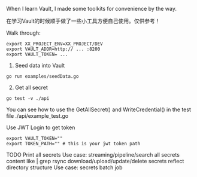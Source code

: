 When I learn Vault, I made some toolkits for convenience by the way.

在学习Vault的时候顺手做了一些小工具方便自己使用。仅供参考！


Walk through:
```
export XX_PROJECT_ENV=XX_PROJECT/DEV
export VAULT_ADDR=http:// ... :8200
export VAULT_TOKEN= ...
```
1. Seed data into Vault

```
go run examples/seedData.go
```

2. Get all secret

```
go test -v ./api
```

You can see how to use the GetAllSecret() and WriteCredential() in the test file ./api/example_test.go

Use JWT Login to get token
```
export VAULT_TOKEN=""
export TOKEN_PATH="" # this is your jwt token path
```


TODO
Print all secrets
Use case: streaming/pipeline/search all secrets content like | grep
rsync download/upload/update/delete secrets reflect directory structure
Use case: secrets batch job

